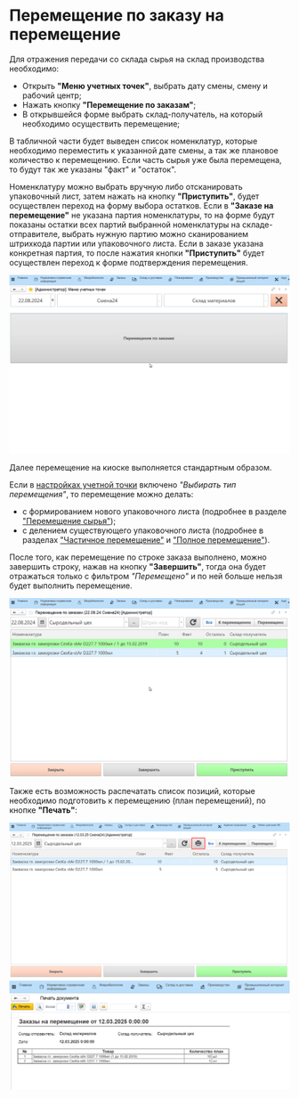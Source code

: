 # Перемещение по заказу на перемещение

Для отражения передачи со склада сырья на склад производства необходимо:

- Открыть **"Меню учетных точек"**, выбрать дату смены, смену и рабочий центр;
- Нажать кнопку **"Перемещение по заказам"**;
- В открывшейся форме выбрать склад-получатель, на который необходимо осуществить перемещение;

В табличной части будет выведен список номенклатур, которые необходимо переместить к указанной дате смены, а так же плановое количество к перемещению. Если часть сырья уже была перемещена, то будут так же указаны "факт" и "остаток". 

Номенклатуру можно выбрать вручную либо отсканировать упаковочный лист, затем нажать на кнопку **"Приступить"**, будет осуществлен переход на форму выбора остатков. Если в **"Заказе на перемещение"** не указана партия номенклатуры, то на форме будут показаны остатки всех партий выбранной номенклатуры на складе-отправителе, выбрать нужную партию можно сканированием штрихкода партии или упаковочного листа. Если в заказе указана конкретная партия, то после нажатия кнопки **"Приступить"** будет осуществлен переход к форме подтверждения перемещения.

![](../../PalletMoving.assets/9.gif)

Далее перемещение на киоске выполняется стандартным образом.

Если в [настройках учетной точки](../../../PalletMoving/PeremTask/PeremTaskKiosk/SettingAccountingPointOrder.md) включено *"Выбирать тип перемещения"*, то перемещение можно делать:

- с формированием нового упаковочного листа (подробнее в разделе ["Перемещение сырья"](../../PeremKiosk/Moving.md));
- с делением существующего упаковочного листа (подробнее в разделах ["Частичное перемещение"](../../PeremKiosk/PartMoving.md) и ["Полное перемещение"](../../PeremKiosk/FullMoving.md)).

После того, как перемещение по строке заказа выполнено, можно завершить строку, нажав на кнопку **"Завершить"**, тогда она будет отражаться только с фильтром *"Перемещено"* и по ней больше нельзя будет выполнить перемещение.

![](../../PalletMoving.assets/10.gif)

Также есть возможность распечатать список позиций, которые необходимо подготовить к перемещению (план перемещений), по кнопке **"Печать"**:

![](../../PalletMoving.assets/image-11.png)
![](../../PalletMoving.assets/image-12.png)
